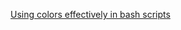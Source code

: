 
[Using colors effectively in bash scripts](https://github.com/mikebranski/the-art-of-postgresql-docker/blob/master/fetch-f1db-data.sh)